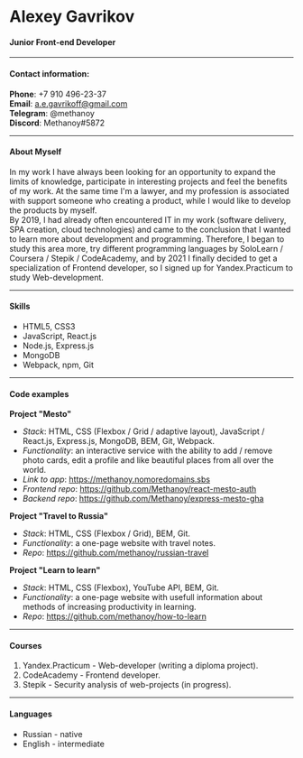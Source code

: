 # Alexey Gavrikov

#### Junior Front-end Developer
___  

#### Contact information:

**Phone**: +7 910 496-23-37  
**Email**: a.e.gavrikoff@gmail.com  
**Telegram**: @methanoy  
**Discord**: Methanoy#5872  

___  

#### About Myself

In my work I have always been looking for an opportunity to expand the limits of knowledge, participate in interesting projects and feel the benefits of my work. At the same time I'm a lawyer, and my profession is associated with support someone who creating a product, while I would like to develop the products by myself.  
By 2019, I had already often encountered IT in my work (software delivery, SPA creation, cloud technologies) and came to the conclusion that I wanted to learn more about development and programming. Therefore, I began to study this area more, try different programming languages by SoloLearn / Coursera / Stepik / CodeAcademy, and by 2021 I finally decided to get a specialization of Frontend developer, so I signed up for Yandex.Practicum to study Web-development.  

___
#### Skills

- HTML5, CSS3  
- JavaScript, React.js  
- Node.js, Express.js  
- MongoDB  
- Webpack, npm, Git  

___  

#### Code examples

**Project "Mesto"**  
- *Stack*: HTML, CSS (Flexbox / Grid / adaptive layout), JavaScript / React.js, Express.js, MongoDB, BEM, Git, Webpack.  
- *Functionality*: an interactive service with the ability to add / remove photo cards, edit a profile and like beautiful places from all over the world.  
- *Link to app*: <https://methanoy.nomoredomains.sbs>  
- *Frontend repo*: <https://github.com/Methanoy/react-mesto-auth>  
- *Backend repo*: <https://github.com/Methanoy/express-mesto-gha>  

**Project "Travel to Russia"**  
- *Stack*: HTML, CSS (Flexbox / Grid), BEM, Git.  
- *Functionality*: a one-page website with travel notes.  
- *Repo*: <https://github.com/methanoy/russian-travel>  

**Project "Learn to learn"**  
- *Stack*: HTML, CSS (Flexbox), YouTube API, BEM, Git.  
- *Functionality*: a one-page website with usefull information about methods of increasing productivity in learning.  
- *Repo*: <https://github.com/methanoy/how-to-learn>  

___  

#### Courses

1. Yandex.Practicum - Web-developer (writing a diploma project).  
2. CodeAcademy - Frontend developer.  
3. Stepik - Security analysis of web-projects (in progress).  

___  

#### Languages

- Russian - native  
- English - intermediate  